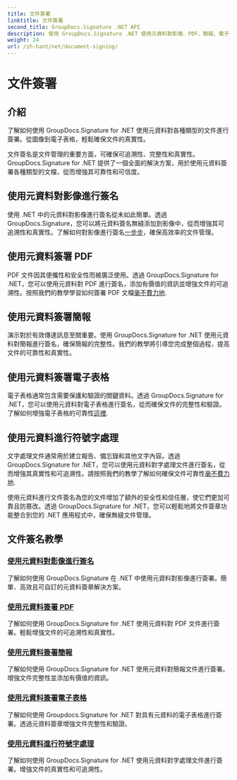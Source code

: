 ```yaml
---
title: 文件簽署
linktitle: 文件簽署
second_title: GroupDocs.Signature .NET API
description: 使用 GroupDocs.Signature .NET 使用元資料對影像、PDF、簡報、電子表格和 Word 文件進行簽署。增強文件的真實性和完整性。
weight: 24
url: /zh-hant/net/document-signing/
---
```


# 文件簽署

## 介紹

了解如何使用 GroupDocs.Signature for .NET 使用元資料對各種類型的文件進行簽署。從圖像到電子表格，輕鬆確保文件的真實性。

文件簽名是文件管理的重要方面，可確保可追溯性、完整性和真實性。 GroupDocs.Signature for .NET 提供了一個全面的解決方案，用於使用元資料簽署各種類型的文檔，從而增強其可靠性和可信度。

## 使用元資料對影像進行簽名
使用 .NET 中的元資料對影像進行簽名從未如此簡單。透過 GroupDocs.Signature，您可以將元資料簽名無縫添加到影像中，從而增強其可追溯性和真實性。了解如何對影像進行簽名[一步步](./sign-image-with-metadata/)，確保高效率的文件管理。

## 使用元資料簽署 PDF
 PDF 文件因其便攜性和安全性而被廣泛使用。透過 GroupDocs.Signature for .NET，您可以使用元資料對 PDF 進行簽名，添加有價值的資訊並增強文件的可追溯性。按照我們的教學學習如何簽署 PDF 文檔[毫不費力地](./sign-pdf-with-metadata/).

## 使用元資料簽署簡報
演示對於有效傳達訊息至關重要。使用 GroupDocs.Signature for .NET 使用元資料對簡報進行簽名，確保簡報的完整性。我們的教學將引導您完成整個過程，提高文件的可靠性和真實性。

## 使用元資料簽署電子表格
電子表格通常包含需要保護和驗證的關鍵資料。透過 GroupDocs.Signature for .NET，您可以使用元資料對電子表格進行簽名，從而確保文件的完整性和驗證。了解如何增強電子表格的可靠性[這裡](./sign-spreadsheet-with-metadata/).

## 使用元資料進行符號字處理
文字處理文件通常用於建立報告、備忘錄和其他文字內容。透過 GroupDocs.Signature for .NET，您可以使用元資料對字處理文件進行簽名，從而增強其真實性和可追溯性。請按照我們的教學了解如何確保文件可靠性[毫不費力地](./sign-word-processing-with-metadata/).

使用元資料進行文件簽名為您的文件增加了額外的安全性和信任層，使它們更加可靠且防篡改。透過 GroupDocs.Signature for .NET，您可以輕鬆地將文件簽章功能整合到您的 .NET 應用程式中，確保無縫文件管理。

## 文件簽名教學
### [使用元資料對影像進行簽名](./sign-image-with-metadata/)
了解如何使用 GroupDocs.Signature 在 .NET 中使用元資料對影像進行簽署。簡單、高效且可自訂的元資料簽章解決方案。
### [使用元資料簽署 PDF](./sign-pdf-with-metadata/)
了解如何使用 GroupDocs.Signature for .NET 使用元資料對 PDF 文件進行簽署。輕鬆增強文件的可追溯性和真實性。
### [使用元資料簽署簡報](./sign-presentation-with-metadata/)
了解如何使用 GroupDocs.Signature for .NET 使用元資料對簡報文件進行簽署。增強文件完整性並添加有價值的資訊。
### [使用元資料簽署電子表格](./sign-spreadsheet-with-metadata/)
了解如何使用 Groupdocs.Signature for .NET 對具有元資料的電子表格進行簽署。透過元資料簽章增強文件完整性和驗證。
### [使用元資料進行符號字處理](./sign-word-processing-with-metadata/)
了解如何使用 GroupDocs.Signature for .NET 使用元資料對字處理文件進行簽署。增強文件的真實性和可追溯性。